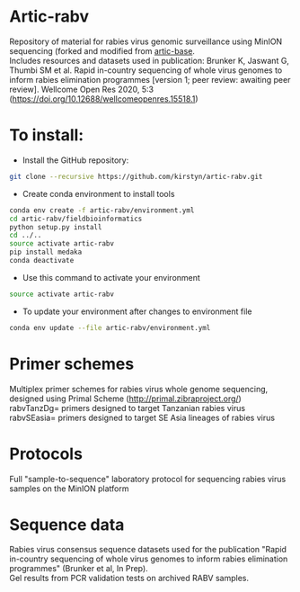 # Artic-rabv
Repository of material for rabies virus genomic surveillance using MinION sequencing (forked and modified from [artic-base](https://github.com/artic-network/artic-base).  
Includes resources and datasets used in publication:
Brunker K, Jaswant G, Thumbi SM et al. Rapid in-country sequencing of whole virus genomes to inform rabies elimination programmes [version 1; peer review: awaiting peer review]. Wellcome Open Res 2020, 5:3 (https://doi.org/10.12688/wellcomeopenres.15518.1)

# To install: 
* Install the GitHub repository:  
```bash
git clone --recursive https://github.com/kirstyn/artic-rabv.git 
```
* Create conda environment to install tools  
```bash
conda env create -f artic-rabv/environment.yml
cd artic-rabv/fieldbioinformatics  
python setup.py install  
cd ../..  
source activate artic-rabv
pip install medaka
conda deactivate
``` 

* Use this command to activate your environment  
```bash
source activate artic-rabv  
```

* To update your environment after changes to environment file
```bash
conda env update --file artic-rabv/environment.yml
```
# Primer schemes  
Multiplex primer schemes for rabies virus whole genome sequencing, designed using Primal Scheme (http://primal.zibraproject.org/)  
rabvTanzDg= primers designed to target Tanzanian rabies virus  
rabvSEasia= primers designed to target SE Asia lineages of rabies virus  

# Protocols  
Full "sample-to-sequence" laboratory protocol for sequencing rabies virus samples on the MinION platform

# Sequence data  
Rabies virus consensus sequence datasets used for the publication "Rapid in-country sequencing of whole virus genomes to inform rabies elimination programmes" (Brunker et al, In Prep).  
Gel results from PCR validation tests on archived RABV samples.  

